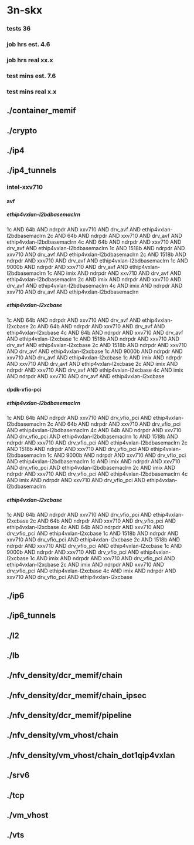 # 3n-skx
### tests 36
### job hrs est. 4.6
### job hrs real xx.x
### test mins est. 7.6
### test mins real x.x
## ./container_memif
## ./crypto
## ./ip4
## ./ip4_tunnels
### intel-xxv710
#### avf
##### ethip4vxlan-l2bdbasemaclrn
1c AND 64b AND ndrpdr AND xxv710 AND drv_avf AND ethip4vxlan-l2bdbasemaclrn
2c AND 64b AND ndrpdr AND xxv710 AND drv_avf AND ethip4vxlan-l2bdbasemaclrn
4c AND 64b AND ndrpdr AND xxv710 AND drv_avf AND ethip4vxlan-l2bdbasemaclrn
1c AND 1518b AND ndrpdr AND xxv710 AND drv_avf AND ethip4vxlan-l2bdbasemaclrn
2c AND 1518b AND ndrpdr AND xxv710 AND drv_avf AND ethip4vxlan-l2bdbasemaclrn
1c AND 9000b AND ndrpdr AND xxv710 AND drv_avf AND ethip4vxlan-l2bdbasemaclrn
1c AND imix AND ndrpdr AND xxv710 AND drv_avf AND ethip4vxlan-l2bdbasemaclrn
2c AND imix AND ndrpdr AND xxv710 AND drv_avf AND ethip4vxlan-l2bdbasemaclrn
4c AND imix AND ndrpdr AND xxv710 AND drv_avf AND ethip4vxlan-l2bdbasemaclrn
##### ethip4vxlan-l2xcbase
1c AND 64b AND ndrpdr AND xxv710 AND drv_avf AND ethip4vxlan-l2xcbase
2c AND 64b AND ndrpdr AND xxv710 AND drv_avf AND ethip4vxlan-l2xcbase
4c AND 64b AND ndrpdr AND xxv710 AND drv_avf AND ethip4vxlan-l2xcbase
1c AND 1518b AND ndrpdr AND xxv710 AND drv_avf AND ethip4vxlan-l2xcbase
2c AND 1518b AND ndrpdr AND xxv710 AND drv_avf AND ethip4vxlan-l2xcbase
1c AND 9000b AND ndrpdr AND xxv710 AND drv_avf AND ethip4vxlan-l2xcbase
1c AND imix AND ndrpdr AND xxv710 AND drv_avf AND ethip4vxlan-l2xcbase
2c AND imix AND ndrpdr AND xxv710 AND drv_avf AND ethip4vxlan-l2xcbase
4c AND imix AND ndrpdr AND xxv710 AND drv_avf AND ethip4vxlan-l2xcbase
#### dpdk-vfio-pci
##### ethip4vxlan-l2bdbasemaclrn
1c AND 64b AND ndrpdr AND xxv710 AND drv_vfio_pci AND ethip4vxlan-l2bdbasemaclrn
2c AND 64b AND ndrpdr AND xxv710 AND drv_vfio_pci AND ethip4vxlan-l2bdbasemaclrn
4c AND 64b AND ndrpdr AND xxv710 AND drv_vfio_pci AND ethip4vxlan-l2bdbasemaclrn
1c AND 1518b AND ndrpdr AND xxv710 AND drv_vfio_pci AND ethip4vxlan-l2bdbasemaclrn
2c AND 1518b AND ndrpdr AND xxv710 AND drv_vfio_pci AND ethip4vxlan-l2bdbasemaclrn
1c AND 9000b AND ndrpdr AND xxv710 AND drv_vfio_pci AND ethip4vxlan-l2bdbasemaclrn
1c AND imix AND ndrpdr AND xxv710 AND drv_vfio_pci AND ethip4vxlan-l2bdbasemaclrn
2c AND imix AND ndrpdr AND xxv710 AND drv_vfio_pci AND ethip4vxlan-l2bdbasemaclrn
4c AND imix AND ndrpdr AND xxv710 AND drv_vfio_pci AND ethip4vxlan-l2bdbasemaclrn
##### ethip4vxlan-l2xcbase
1c AND 64b AND ndrpdr AND xxv710 AND drv_vfio_pci AND ethip4vxlan-l2xcbase
2c AND 64b AND ndrpdr AND xxv710 AND drv_vfio_pci AND ethip4vxlan-l2xcbase
4c AND 64b AND ndrpdr AND xxv710 AND drv_vfio_pci AND ethip4vxlan-l2xcbase
1c AND 1518b AND ndrpdr AND xxv710 AND drv_vfio_pci AND ethip4vxlan-l2xcbase
2c AND 1518b AND ndrpdr AND xxv710 AND drv_vfio_pci AND ethip4vxlan-l2xcbase
1c AND 9000b AND ndrpdr AND xxv710 AND drv_vfio_pci AND ethip4vxlan-l2xcbase
1c AND imix AND ndrpdr AND xxv710 AND drv_vfio_pci AND ethip4vxlan-l2xcbase
2c AND imix AND ndrpdr AND xxv710 AND drv_vfio_pci AND ethip4vxlan-l2xcbase
4c AND imix AND ndrpdr AND xxv710 AND drv_vfio_pci AND ethip4vxlan-l2xcbase
## ./ip6
## ./ip6_tunnels
## ./l2
## ./lb
## ./nfv_density/dcr_memif/chain
## ./nfv_density/dcr_memif/chain_ipsec
## ./nfv_density/dcr_memif/pipeline
## ./nfv_density/vm_vhost/chain
## ./nfv_density/vm_vhost/chain_dot1qip4vxlan
## ./srv6
## ./tcp
## ./vm_vhost
## ./vts
